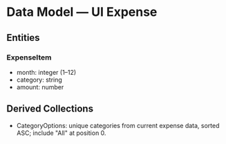 # Data Model — UI Expense

## Entities

### ExpenseItem
- month: integer (1–12)
- category: string
- amount: number

## Derived Collections
- CategoryOptions: unique categories from current expense data, sorted ASC; include "All" at position 0.

